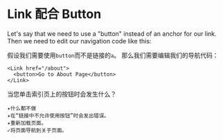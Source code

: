# Link 配合 Button

Let's say that we need to use a "button" instead of an anchor for our link. Then we need to edit our navigation code like this:

假设我们需要使用`button`而不是链接的`a`。 那么我们需要编辑我们的导航代码：

```
<Link href="/about">
  <button>Go to About Page</button>
</Link>
```

当您单击索引页上的按钮时会发生什么？

```
✦什么都不做
✦在“链接中不允许使用按钮”时会发出错误。
✦重新加载页面。
✓将页面导航到关于页面。
```